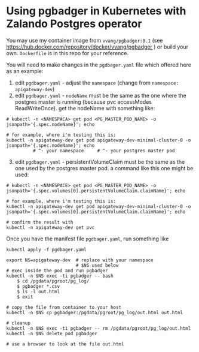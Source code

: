 # Using pgbadger in Kubernetes with Zalando Postgres operator

You may use my container image from `vvang/pgbadger:0.1` (see https://hub.docker.com/repository/docker/vvang/pgbadger )
or build your own. `Dockerfile` is in this repo for your reference.

You will need to make changes in the `pgdbager.yaml` file which offered here as an example:
1. edit `pgdbager.yaml` - adjust the `namespace` (change from `namespace: apigateway-dev`)
2. edit `pgdbager.yaml` - `nodeName` must be the same as the one where the postgres master is running (because pvc accessModes ReadWriteOnce). get the nodeName with something like:
```
# kubectl -n <NAMESPACA> get pod <PG_MASTER_POD_NAME> -o jsonpath='{.spec.nodeName}'; echo

# for example, where i'm testing this is:
kubectl -n apigateway-dev get pod apigateway-dev-minimal-cluster-0 -o jsonpath='{.spec.nodeName}'; echo
          # ^- your namespace     # ^- your postgres master pod
```
3. edit `pgdbager.yaml` - persistentVolumeClaim must be the same as the one used by the postgres master pod. a command like this one might be used:
```
# kubectl -n <NAMESPACE> get pod <PG_MASTER_POD_NAME> -o jsonpath='{.spec.volumes[0].persistentVolumeClaim.claimName}'; echo

# for example, where i'm testing this is:
kubectl -n apigateway-dev get pod apigateway-dev-minimal-cluster-0 -o jsonpath='{.spec.volumes[0].persistentVolumeClaim.claimName}'; echo

# confirm the result with
kubectl -n apigateway-dev get pvc
```

Once you have the manifest file `pgdbager.yaml`, run something like

```
kubectl apply -f pgdbager.yaml

export NS=apigateway-dev  # replace with your namespace
                          # $NS used below
# exec inside the pod and run pgbadger
kubectl -n $NS exec -ti pgbadger -- bash 
    $ cd /pgdata/pgroot/pg_log/
    $ pgbadger *.csv
    $ ls -l out.html
    $ exit

# copy the file from container to your host
kubectl -n $NS cp pgbadger:/pgdata/pgroot/pg_log/out.html out.html  

# cleanup
kubectl -n $NS exec -ti pgbadger -- rm /pgdata/pgroot/pg_log/out.html
kubectl -n $NS delete pod pgbadger

# use a browser to look at the file out.html
```

